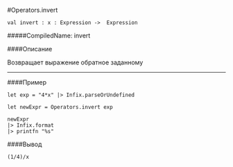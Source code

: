 #Operators.invert

	val invert : x : Expression ->  Expression


#####CompiledName: invert


####Описание

Возвращает выражение обратное заданному
    
----------

####Пример
    
    let exp = "4*x" |> Infix.parseOrUndefined
    
    let newExpr = Operators.invert exp 
    
    newExpr
    |> Infix.format
    |> printfn "%s"

####Вывод

    (1/4)/x




